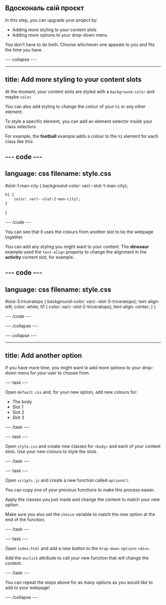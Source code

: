 ## Вдоскональ свій проєкт

In this step, you can upgrade your project by:

- Adding more styling to your content slots
- Adding more options to your drop-down menu

You don't have to do both. Choose whichever one appeals to you and fits the time you have.

\--- collapse ---

---

## title: Add more styling to your content slots

At the moment, your content slots are styled with a `background-color` and maybe `color`.

You can also add styling to change the colour of your `h1` or any other element.

To style a specific element, you can add an element selector inside your class selectors.

For example, the **football** example adds a colour to the `h1` element for each class like this:

## --- code ---

language: css
filename: style.css
---------------------------------------------------

\#slot-1.man-city {
background-color: var(--slot-1-man-city);

```
h1 {
    color: var(--slot-2-man-city);
}
```

}

\--- /code ---

You can see that it uses the colours from another slot to tie the webpage together.

You can add any styling you might want to your content. The **dinosaur** example used the `text-align` property to change the alignment in the **activity** content slot, for example.

## --- code ---

language: css
filename: style.css
---------------------------------------------------

\#slot-3.triceratops {
background-color: var(--slot-3-triceratops);
text-align: left;
color: white;
h1 {
color: var(--slot-2-triceratops);
text-align: center;
}
}

\--- /code ---

\--- /collapse ---

\--- collapse ---

---

## title: Add another option

If you have more time, you might want to add more options to your drop-down menu for your user to choose from.

\--- task ---

Open `default.css` and, for your new option, add new colours for:

- The body
- Slot 1
- Slot 2
- Slot 3

\--- /task ---

\--- task ---

Open `style.css` and create new classes for `<body>` and each of your content slots. Use your new colours to style the slots.

\--- /task ---

\--- task ---

Open `scripts.js` and create a new function called `option4()`.

You can copy one of your previous functions to make this process easier.

Apply the classes you just made and change the content to match your new option.

Make sure you also set the `choice` variable to match the new option at the end of the function.

\--- /task ---

\--- task ---

Open `index.html` and add a new button to the `drop-down-options` `<div>`.

Add the `onclick` attribute to call your new function that will change the content.

\--- /task ---

You can repeat the steps above for as many options as you would like to add to your webpage!

\--- /collapse ---
